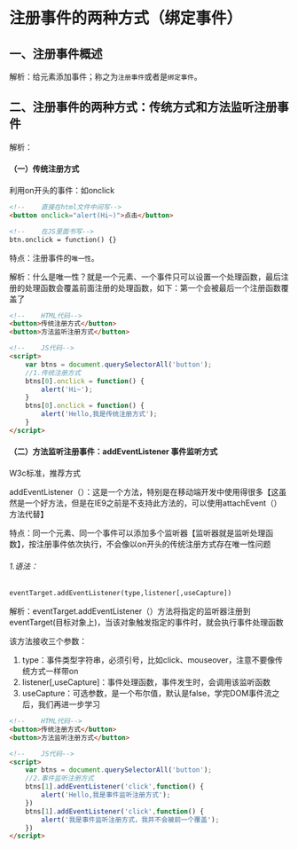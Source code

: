 # 注册事件的两种方式（绑定事件）

## 一、注册事件概述

解析：给元素添加事件；称之为`注册事件`或者是`绑定事件`。

## 二、注册事件的两种方式：传统方式和方法监听注册事件

解析：

#### （一）传统注册方式

利用on开头的事件：如onclick

```html
<!--	直接在html文件中间写-->
<button onclick="alert(Hi~)">点击</button>

<!--	在JS里面书写-->
btn.onclick = function() {}
```

特点：注册事件的`唯一性`。

解析：什么是唯一性？就是一个元素、一个事件只可以设置一个处理函数，最后注册的处理函数会覆盖前面注册的处理函数，如下：第一个会被最后一个注册函数覆盖了

```html
<!--    HTML代码-->
<button>传统注册方式</button>
<button>方法监听注册方式</button>

<!--    JS代码-->
<script>
    var btns = document.querySelectorAll('button');
    //1.传统注册方式
    btns[0].onclick = function() {
        alert('Hi~');
    }
    btns[0].onclick = function() {
        alert('Hello,我是传统注册方式');
    }
</script>
```

#### （二）方法监听注册事件：addEventListener	事件监听方式

W3c标准，推荐方式

addEventListener（）：这是一个方法，特别是在移动端开发中使用得很多【这虽然是一个好方法，但是在IE9之前是不支持此方法的，可以使用attachEvent（）方法代替】

特点：同一个元素、同一个事件可以添加多个监听器【监听器就是监听处理函数】，按注册事件依次执行，不会像以on开头的传统注册方式存在唯一性问题

###### 1.语法：

```html
eventTarget.addEventListener(type,listener[,useCapture])
```

解析：eventTarget.addEventListener（）方法将指定的监听器注册到eventTarget(目标对象上)，当该对象触发指定的事件时，就会执行事件处理函数

该方法接收三个参数：

1. type：事件类型字符串，必须引号，比如click、mouseover，注意不要像传统方式一样带on
2. listener[,useCapture]：事件处理函数，事件发生时，会调用该监听函数
3. useCapture：可选参数，是一个布尔值，默认是false，学完DOM事件流之后，我们再进一步学习

```html
<!--    HTML代码-->
<button>传统注册方式</button>
<button>方法监听注册方式</button>

<!--    JS代码-->
<script>
    var btns = document.querySelectorAll('button');
    //2.事件监听注册方式
    btns[1].addEventListener('click',function() {
        alert('Hello,我是事件监听注册方式');
    })
    btns[1].addEventListener('click',function() {
        alert('我是事件监听注册方式，我并不会被前一个覆盖');
    })
</script>
```